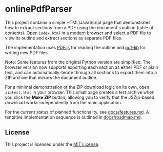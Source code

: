 # onlinePdfParser

This project contains a simple HTML/JavaScript page that demonstrates how to extract
sections from a PDF using the document's outline (table of contents). Open
`index.html` in a modern browser and select a PDF file to view its outline and
extract sections as separate PDF files.

The implementation uses [PDF.js](https://mozilla.github.io/pdf.js/) for reading
the outline and [pdf-lib](https://github.com/Hopding/pdf-lib) for writing new
PDF files.

Note: Some features from the original Python version are simplified.
The browser version now supports exporting each section as either PDF or
plain text, and can automatically iterate through all sections to export
them into a ZIP archive that mirrors the document outline.

For a minimal demonstration of the ZIP download logic on its own, open
`ziptest.html` in your browser. This small page creates a test archive
when you click the **Make ZIP** button, allowing you to verify that the
JSZip-based download works independently from the main application.

For the current status of planned functionality, see [docs/features.md](docs/features.md). A tentative implementation sequence is outlined in [docs/roadmap.md](docs/roadmap.md).

## License

This project is licensed under the [MIT License](LICENSE).

